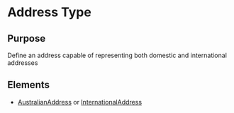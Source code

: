 # Address Type

## Purpose

Define an address capable of representing both domestic and international addresses

## Elements

- [AustralianAddress](AustralianAddress) or [InternationalAddress](InternationalAddress)